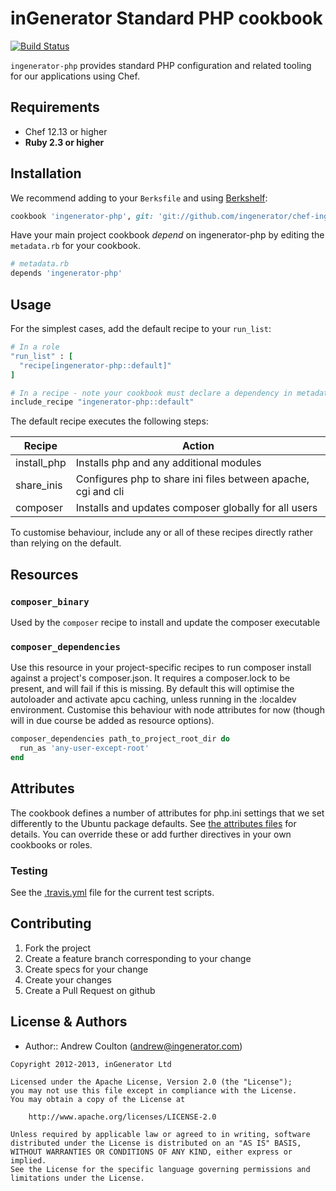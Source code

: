 inGenerator Standard PHP cookbook
=================================
[![Build Status](https://travis-ci.org/ingenerator/chef-ingenerator-php.png?branch=1.x)](https://travis-ci.org/ingenerator/chef-ingenerator-php)

`ingenerator-php` provides standard PHP configuration and related tooling for our applications using Chef.

Requirements
------------
- Chef 12.13 or higher
- **Ruby 2.3 or higher**

Installation
------------
We recommend adding to your `Berksfile` and using [Berkshelf](http://berkshelf.com/):

```ruby
cookbook 'ingenerator-php', git: 'git://github.com/ingenerator/chef-ingenerator-php', branch: 'master'
```

Have your main project cookbook *depend* on ingenerator-php by editing the `metadata.rb` for your cookbook.

```ruby
# metadata.rb
depends 'ingenerator-php'
```

Usage
-----

For the simplest cases, add the default recipe to your `run_list`:

```ruby
# In a role
"run_list" : [
  "recipe[ingenerator-php::default]"
]

# In a recipe - note your cookbook must declare a dependency in metadata.rb as above
include_recipe "ingenerator-php::default"
```

The default recipe executes the following steps:

| Recipe      | Action                                                                                              |
|-------------|-----------------------------------------------------------------------------------------------------|
| install_php | Installs php and any additional modules                                                             |
| share_inis  | Configures php to share ini files between apache, cgi and cli                                       |
| composer    | Installs and updates composer globally for all users                                                |

To customise behaviour, include any or all of these recipes directly rather than relying on the default.

Resources
---------

### `composer_binary`

Used by the `composer` recipe to install and update the composer executable

### `composer_dependencies`

Use this resource in your project-specific recipes to run composer install against a project's composer.json. It
requires a composer.lock to be present, and will fail if this is missing. By default this will optimise the
autoloader and activate apcu caching, unless running in the :localdev environment. Customise this behaviour
with node attributes for now (though will in due course be added as resource options).

```ruby
composer_dependencies path_to_project_root_dir do
  run_as 'any-user-except-root'
end
```

Attributes
----------

The cookbook defines a number of attributes for php.ini settings that we set differently to
the Ubuntu package defaults. See [the attributes files](attributes/) for details. You can
override these or add further directives in your own cookbooks or roles.

### Testing
See the [.travis.yml](.travis.yml) file for the current test scripts.

Contributing
------------
1. Fork the project
2. Create a feature branch corresponding to your change
3. Create specs for your change
4. Create your changes
4. Create a Pull Request on github

License & Authors
-----------------
- Author:: Andrew Coulton (andrew@ingenerator.com)

```text
Copyright 2012-2013, inGenerator Ltd

Licensed under the Apache License, Version 2.0 (the "License");
you may not use this file except in compliance with the License.
You may obtain a copy of the License at

    http://www.apache.org/licenses/LICENSE-2.0

Unless required by applicable law or agreed to in writing, software
distributed under the License is distributed on an "AS IS" BASIS,
WITHOUT WARRANTIES OR CONDITIONS OF ANY KIND, either express or implied.
See the License for the specific language governing permissions and
limitations under the License.
```

